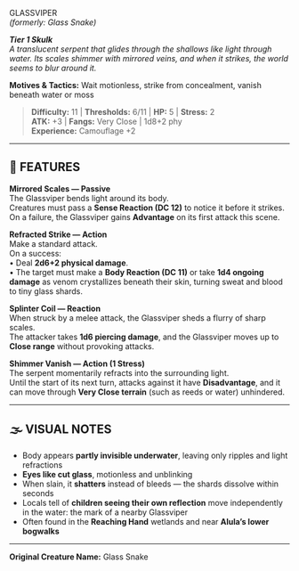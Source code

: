 GLASSVIPER  
*(formerly: Glass Snake)*

***Tier 1 Skulk***  
*A translucent serpent that glides through the shallows like light through water. Its scales shimmer with mirrored veins, and when it strikes, the world seems to blur around it.*

**Motives & Tactics:** Wait motionless, strike from concealment, vanish beneath water or moss

> **Difficulty:** 11 | **Thresholds:** 6/11 | **HP:** 5 | **Stress:** 2  
> **ATK:** +3 | **Fangs:** Very Close | 1d8+2 phy  
> **Experience:** Camouflage +2

---

## 🐍 FEATURES

**Mirrored Scales — Passive**  
The Glassviper bends light around its body.  
Creatures must pass a **Sense Reaction (DC 12)** to notice it before it strikes.  
On a failure, the Glassviper gains **Advantage** on its first attack this scene.

**Refracted Strike — Action**  
Make a standard attack.  
On a success:  
• Deal **2d6+2 physical damage**.  
• The target must make a **Body Reaction (DC 11)** or take **1d4 ongoing damage** as venom crystallizes beneath their skin, turning sweat and blood to tiny glass shards.  

**Splinter Coil — Reaction**  
When struck by a melee attack, the Glassviper sheds a flurry of sharp scales.  
The attacker takes **1d6 piercing damage**, and the Glassviper moves up to **Close range** without provoking attacks.

**Shimmer Vanish — Action (1 Stress)**  
The serpent momentarily refracts into the surrounding light.  
Until the start of its next turn, attacks against it have **Disadvantage**, and it can move through **Very Close terrain** (such as reeds or water) unhindered.

---

## 🌫️ VISUAL NOTES  
- Body appears **partly invisible underwater**, leaving only ripples and light refractions  
- **Eyes like cut glass**, motionless and unblinking  
- When slain, it **shatters** instead of bleeds — the shards dissolve within seconds  
- Locals tell of **children seeing their own reflection** move independently in the water: the mark of a nearby Glassviper  
- Often found in the **Reaching Hand** wetlands and near **Alula’s lower bogwalks**

---

**Original Creature Name:** Glass Snake
